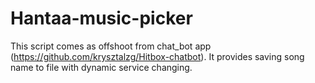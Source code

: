 # Hantaa-music-picker

This script comes as offshoot from chat_bot app (https://github.com/krysztalzg/Hitbox-chatbot). 
It provides saving song name to file with dynamic service changing.
